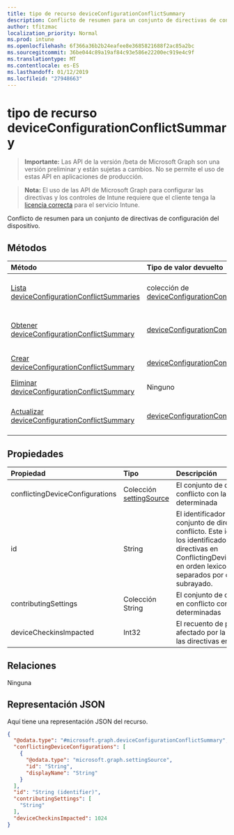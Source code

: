 ```yaml
---
title: tipo de recurso deviceConfigurationConflictSummary
description: Conflicto de resumen para un conjunto de directivas de configuración del dispositivo.
author: tfitzmac
localization_priority: Normal
ms.prod: intune
ms.openlocfilehash: 6f366a36b2b24eafee8e3685821688f2ac85a2bc
ms.sourcegitcommit: 36be044c89a19af84c93e586e22200ec919e4c9f
ms.translationtype: MT
ms.contentlocale: es-ES
ms.lasthandoff: 01/12/2019
ms.locfileid: "27948663"
---
```

# <a name="deviceconfigurationconflictsummary-resource-type"></a>tipo de recurso deviceConfigurationConflictSummary

> **Importante:** Las API de la versión /beta de Microsoft Graph son una versión preliminar y están sujetas a cambios. No se permite el uso de estas API en aplicaciones de producción.

> **Nota:** El uso de las API de Microsoft Graph para configurar las directivas y los controles de Intune requiere que el cliente tenga la [licencia correcta](https://go.microsoft.com/fwlink/?linkid=839381) para el servicio Intune.

Conflicto de resumen para un conjunto de directivas de configuración del dispositivo.
## <a name="methods"></a>Métodos
|Método|Tipo de valor devuelto|Descripción|
|:---|:---|:---|
|[Lista deviceConfigurationConflictSummaries](../api/intune-deviceconfig-deviceconfigurationconflictsummary-list.md)|colección de [deviceConfigurationConflictSummary](../resources/intune-deviceconfig-deviceconfigurationconflictsummary.md)|Propiedades de la lista y relaciones de los objetos [deviceConfigurationConflictSummary](../resources/intune-deviceconfig-deviceconfigurationconflictsummary.md) .|
|[Obtener deviceConfigurationConflictSummary](../api/intune-deviceconfig-deviceconfigurationconflictsummary-get.md)|[deviceConfigurationConflictSummary](../resources/intune-deviceconfig-deviceconfigurationconflictsummary.md)|Leer las propiedades y las relaciones del objeto [deviceConfigurationConflictSummary](../resources/intune-deviceconfig-deviceconfigurationconflictsummary.md) .|
|[Crear deviceConfigurationConflictSummary](../api/intune-deviceconfig-deviceconfigurationconflictsummary-create.md)|[deviceConfigurationConflictSummary](../resources/intune-deviceconfig-deviceconfigurationconflictsummary.md)|Crear un nuevo objeto [deviceConfigurationConflictSummary](../resources/intune-deviceconfig-deviceconfigurationconflictsummary.md) .|
|[Eliminar deviceConfigurationConflictSummary](../api/intune-deviceconfig-deviceconfigurationconflictsummary-delete.md)|Ninguno|Elimina un [deviceConfigurationConflictSummary](../resources/intune-deviceconfig-deviceconfigurationconflictsummary.md).|
|[Actualizar deviceConfigurationConflictSummary](../api/intune-deviceconfig-deviceconfigurationconflictsummary-update.md)|[deviceConfigurationConflictSummary](../resources/intune-deviceconfig-deviceconfigurationconflictsummary.md)|Actualizar las propiedades de un objeto [deviceConfigurationConflictSummary](../resources/intune-deviceconfig-deviceconfigurationconflictsummary.md) .|

## <a name="properties"></a>Propiedades
|Propiedad|Tipo|Descripción|
|:---|:---|:---|
|conflictingDeviceConfigurations|Colección [settingSource](../resources/intune-deviceconfig-settingsource.md)|El conjunto de directivas en conflicto con la configuración determinada|
|id|String|El identificador para este conjunto de directivas en conflicto. Este identificador es los identificadores de todas las directivas en ConflictingDeviceConfigurations en orden lexicográfica separados por caracteres de subrayado.|
|contributingSettings|Colección String|El conjunto de configuraciones en conflicto con las directivas determinadas|
|deviceCheckinsImpacted|Int32|El recuento de protecciones afectado por la configuración y las directivas en conflicto|

## <a name="relationships"></a>Relaciones
Ninguna
## <a name="json-representation"></a>Representación JSON
Aquí tiene una representación JSON del recurso.
<!-- {
  "blockType": "resource",
  "keyProperty": "id",
  "@odata.type": "microsoft.graph.deviceConfigurationConflictSummary"
}
-->
``` json
{
  "@odata.type": "#microsoft.graph.deviceConfigurationConflictSummary",
  "conflictingDeviceConfigurations": [
    {
      "@odata.type": "microsoft.graph.settingSource",
      "id": "String",
      "displayName": "String"
    }
  ],
  "id": "String (identifier)",
  "contributingSettings": [
    "String"
  ],
  "deviceCheckinsImpacted": 1024
}
```





